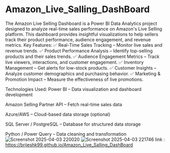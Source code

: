 # Amazon_Live_Salling_DashBoard
The Amazon Live Selling Dashboard is a Power BI Data Analytics project designed to analyze real-time sales performance on Amazon's Live Selling platform. This dashboard provides insightful visualizations to help sellers track their product performance, audience engagement, and revenue metrics.
Key Features:
✅ Real-Time Sales Tracking – Monitor live sales and revenue trends.
✅ Product Performance Analysis – Identify top-selling products and their sales trends.
✅ Audience Engagement Metrics – Track live viewers, interactions, and customer engagement.
✅ Inventory Management – Get alerts for low-stock products.
✅ Customer Insights – Analyze customer demographics and purchasing behavior.
✅ Marketing & Promotion Impact – Measure the effectiveness of live promotions.

Technologies Used:
Power BI – Data visualization and dashboard development

Amazon Selling Partner API – Fetch real-time sales data

Azure/AWS – Cloud-based data storage (optional)

SQL Server / PostgreSQL – Database for structured data storage

Python / Power Query – Data cleaning and transformation
![Screenshot 2025-04-03 220020](https://github.com/user-attachments/assets/9faeb83b-611e-4d34-bd51-747b1f8f31ac)
![Screenshot 2025-04-03 221746](https://github.com/user-attachments/assets/2e9a9851-da96-422f-9690-30e3e258306a)
link :
https://brijeshk99.github.io/Amazon_Live_Salling_DashBoard
